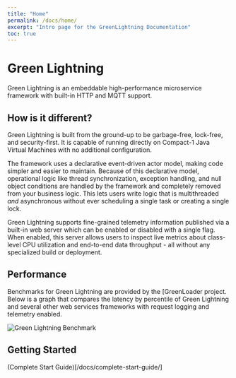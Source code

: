 ```yaml
---
title: "Home"
permalink: /docs/home/
excerpt: "Intro page for the GreenLightning Documentation"
toc: true
---
```

# Green Lightning
Green Lightning is an embeddable high-performance microservice framework with built-in HTTP and MQTT support.

## How is it different?
Green Lightning is built from the ground-up to be garbage-free, lock-free, and security-first. It is capable of running directly on Compact-1 Java Virtual Machines with no additional configuration.

The framework uses a declarative event-driven actor model, making code simpler and easier to maintain. Because of this declarative model, operational logic like thread synchronization, exception handling, and null object conditions are handled by the framework and completely removed from your business logic. This lets users write logic that is multithreaded *and* asynchronous without ever scheduling a single task or creating a single lock.

Green Lightning supports fine-grained telemetry information published via a built-in web server which can be enabled or disabled with a single flag. When enabled, this server allows users to inspect live metrics about class-level CPU utilization and end-to-end data throughput - all without any specialized build or deployment.

## Performance
Benchmarks for Green Lightning are provided by the [GreenLoader project. Below is a graph that compares the latency by percentile of Green Lightning and several other web services frameworks with request logging and telemetry enabled.

![Green Lightning Benchmark](benchmark.png)

## Getting Started

(Complete Start Guide)[/docs/complete-start-guide/]
